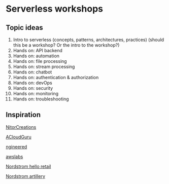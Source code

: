 # Serverless workshops

## Topic ideas
1. Intro to serverless (concepts, patterns, architectures, practices) (should this be a workshop?  Or the intro to the workshop?)
1. Hands on:  API backend
1. Hands on:  automation
1. Hands on:  file processing
1. Hands on:  stream processing
1. Hands on:  chatbot
1. Hands on:  authentication & authorization
1. Hands on:  devOps
1. Hands on:  security
1. Hands on:  monitoring
1. Hands on:  troubleshooting

## Inspiration
[NitorCreations](https://github.com/NitorCreations/serverless-workshop)

[ACloudGuru](https://github.com/ACloudGuru/serverless-workshop)

[ngineered](https://github.com/ngineered/serverless-workshop)

[awslabs](https://github.com/awslabs/aws-serverless-workshops)

[Nordstrom hello retail](https://github.com/Nordstrom/hello-retail-workshop)

[Nordstrom artillery](https://github.com/Nordstrom/serverless-artillery-workshop)
